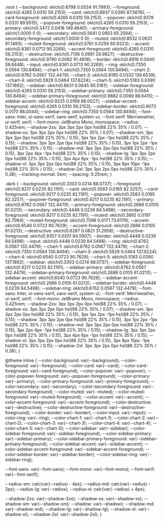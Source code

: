 :root {
--background: oklch(0.8798 0.0534 91.7893);
--foreground: oklch(0.4265 0.0310 59.2153);
--card: oklch(0.8937 0.0395 87.5676);
--card-foreground: oklch(0.4265 0.0310 59.2153);
--popover: oklch(0.9378 0.0331 89.8515);
--popover-foreground: oklch(0.4265 0.0310 59.2153);
--primary: oklch(0.3472 0.0418 149.4640);
--primary-foreground: oklch(1.0000 0 0);
--secondary: oklch(0.5641 0.0903 65.2594);
--secondary-foreground: oklch(1.0000 0 0);
--muted: oklch(0.8532 0.0631 91.1493);
--muted-foreground: oklch(0.5761 0.0259 60.9323);
--accent: oklch(0.8361 0.0713 90.3269);
--accent-foreground: oklch(0.4265 0.0310 59.2153);
--destructive: oklch(0.7136 0.0981 29.9827);
--destructive-foreground: oklch(0.9790 0.0082 91.4818);
--border: oklch(0.6918 0.0440 59.8448);
--input: oklch(0.8361 0.0713 90.3269);
--ring: oklch(0.7350 0.0564 130.8494);
--chart-1: oklch(0.7350 0.0564 130.8494);
--chart-2: oklch(0.6762 0.0567 132.4479);
--chart-3: oklch(0.8185 0.0332 136.6539);
--chart-4: oklch(0.5929 0.0464 137.6224);
--chart-5: oklch(0.5183 0.0390 137.1892);
--sidebar: oklch(0.8631 0.0645 90.5161);
--sidebar-foreground: oklch(0.4265 0.0310 59.2153);
--sidebar-primary: oklch(0.7350 0.0564 130.8494);
--sidebar-primary-foreground: oklch(0.9882 0.0069 88.6415);
--sidebar-accent: oklch(0.9225 0.0169 88.0027);
--sidebar-accent-foreground: oklch(0.4265 0.0310 59.2153);
--sidebar-border: oklch(0.9073 0.0170 88.0044);
--sidebar-ring: oklch(0.7350 0.0564 130.8494);
--font-sans: Inter, ui-sans-serif, sans-serif, system-ui;
--font-serif: Merriweather, ui-serif, serif;
--font-mono: JetBrains Mono, monospace;
--radius: 0.425rem;
--shadow-2xs: 3px 3px 2px 0px hsl(88 22% 35% / 0.07);
--shadow-xs: 3px 3px 2px 0px hsl(88 22% 35% / 0.07);
--shadow-sm: 3px 3px 2px 0px hsl(88 22% 35% / 0.15), 3px 1px 2px -1px hsl(88 22% 35% / 0.15);
--shadow: 3px 3px 2px 0px hsl(88 22% 35% / 0.15), 3px 1px 2px -1px hsl(88 22% 35% / 0.15);
--shadow-md: 3px 3px 2px 0px hsl(88 22% 35% / 0.15), 3px 2px 4px -1px hsl(88 22% 35% / 0.15);
--shadow-lg: 3px 3px 2px 0px hsl(88 22% 35% / 0.15), 3px 4px 6px -1px hsl(88 22% 35% / 0.15);
--shadow-xl: 3px 3px 2px 0px hsl(88 22% 35% / 0.15), 3px 8px 10px -1px hsl(88 22% 35% / 0.15);
--shadow-2xl: 3px 3px 2px 0px hsl(88 22% 35% / 0.38);
--tracking-normal: 0em;
--spacing: 0.25rem;
}

.dark {
--background: oklch(0.3303 0.0214 88.0737);
--foreground: oklch(0.9217 0.0235 82.1191);
--card: oklch(0.3583 0.0165 82.3257);
--card-foreground: oklch(0.9217 0.0235 82.1191);
--popover: oklch(0.3583 0.0165 82.3257);
--popover-foreground: oklch(0.9217 0.0235 82.1191);
--primary: oklch(0.6762 0.0567 132.4479);
--primary-foreground: oklch(0.2686 0.0105 61.0213);
--secondary: oklch(0.4448 0.0239 84.5498);
--secondary-foreground: oklch(0.9217 0.0235 82.1191);
--muted: oklch(0.3892 0.0197 82.7084);
--muted-foreground: oklch(0.7096 0.0171 73.6179);
--accent: oklch(0.6540 0.0723 90.7629);
--accent-foreground: oklch(0.2686 0.0105 61.0213);
--destructive: oklch(0.6287 0.0821 31.2958);
--destructive-foreground: oklch(0.9357 0.0201 84.5907);
--border: oklch(0.4448 0.0239 84.5498);
--input: oklch(0.4448 0.0239 84.5498);
--ring: oklch(0.6762 0.0567 132.4479);
--chart-1: oklch(0.6762 0.0567 132.4479);
--chart-2: oklch(0.7350 0.0564 130.8494);
--chart-3: oklch(0.5929 0.0464 137.6224);
--chart-4: oklch(0.6540 0.0723 90.7629);
--chart-5: oklch(0.5183 0.0390 137.1892);
--sidebar: oklch(0.3303 0.0214 88.0737);
--sidebar-foreground: oklch(0.9217 0.0235 82.1191);
--sidebar-primary: oklch(0.6762 0.0567 132.4479);
--sidebar-primary-foreground: oklch(0.2686 0.0105 61.0213);
--sidebar-accent: oklch(0.6540 0.0723 90.7629);
--sidebar-accent-foreground: oklch(0.2686 0.0105 61.0213);
--sidebar-border: oklch(0.4448 0.0239 84.5498);
--sidebar-ring: oklch(0.6762 0.0567 132.4479);
--font-sans: Inter, ui-sans-serif, sans-serif, system-ui;
--font-serif: Merriweather, ui-serif, serif;
--font-mono: JetBrains Mono, monospace;
--radius: 0.425rem;
--shadow-2xs: 3px 3px 2px 0px hsl(88 22% 35% / 0.07);
--shadow-xs: 3px 3px 2px 0px hsl(88 22% 35% / 0.07);
--shadow-sm: 3px 3px 2px 0px hsl(88 22% 35% / 0.15), 3px 1px 2px -1px hsl(88 22% 35% / 0.15);
--shadow: 3px 3px 2px 0px hsl(88 22% 35% / 0.15), 3px 1px 2px -1px hsl(88 22% 35% / 0.15);
--shadow-md: 3px 3px 2px 0px hsl(88 22% 35% / 0.15), 3px 2px 4px -1px hsl(88 22% 35% / 0.15);
--shadow-lg: 3px 3px 2px 0px hsl(88 22% 35% / 0.15), 3px 4px 6px -1px hsl(88 22% 35% / 0.15);
--shadow-xl: 3px 3px 2px 0px hsl(88 22% 35% / 0.15), 3px 8px 10px -1px hsl(88 22% 35% / 0.15);
--shadow-2xl: 3px 3px 2px 0px hsl(88 22% 35% / 0.38);
}

@theme inline {
--color-background: var(--background);
--color-foreground: var(--foreground);
--color-card: var(--card);
--color-card-foreground: var(--card-foreground);
--color-popover: var(--popover);
--color-popover-foreground: var(--popover-foreground);
--color-primary: var(--primary);
--color-primary-foreground: var(--primary-foreground);
--color-secondary: var(--secondary);
--color-secondary-foreground: var(--secondary-foreground);
--color-muted: var(--muted);
--color-muted-foreground: var(--muted-foreground);
--color-accent: var(--accent);
--color-accent-foreground: var(--accent-foreground);
--color-destructive: var(--destructive);
--color-destructive-foreground: var(--destructive-foreground);
--color-border: var(--border);
--color-input: var(--input);
--color-ring: var(--ring);
--color-chart-1: var(--chart-1);
--color-chart-2: var(--chart-2);
--color-chart-3: var(--chart-3);
--color-chart-4: var(--chart-4);
--color-chart-5: var(--chart-5);
--color-sidebar: var(--sidebar);
--color-sidebar-foreground: var(--sidebar-foreground);
--color-sidebar-primary: var(--sidebar-primary);
--color-sidebar-primary-foreground: var(--sidebar-primary-foreground);
--color-sidebar-accent: var(--sidebar-accent);
--color-sidebar-accent-foreground: var(--sidebar-accent-foreground);
--color-sidebar-border: var(--sidebar-border);
--color-sidebar-ring: var(--sidebar-ring);

--font-sans: var(--font-sans);
--font-mono: var(--font-mono);
--font-serif: var(--font-serif);

--radius-sm: calc(var(--radius) - 4px);
--radius-md: calc(var(--radius) - 2px);
--radius-lg: var(--radius);
--radius-xl: calc(var(--radius) + 4px);

--shadow-2xs: var(--shadow-2xs);
--shadow-xs: var(--shadow-xs);
--shadow-sm: var(--shadow-sm);
--shadow: var(--shadow);
--shadow-md: var(--shadow-md);
--shadow-lg: var(--shadow-lg);
--shadow-xl: var(--shadow-xl);
--shadow-2xl: var(--shadow-2xl);
}
